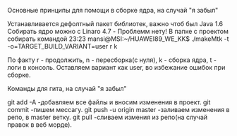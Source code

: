 Основные принципы для помощи в сборке ядра, на случай "я забыл"

Устанавливается дефолтный пакет библиотек, важно чтоб был Java 1.6
Собирать ядро можно с Linaro 4.7 - Проблемм нету!
В папке с проектом собирать командой
23:23 mansi@MSI:~/HUAWEI89_WE_KK$ ./makeMtk -t -o=TARGET_BUILD_VARIANT=user r k

По факту r - продолжить, n - пересборка(с нуля), k - сборка ядра, t - логи в консоль.
Оставляем вариант как user, во избежание ошибок при сборке.


Команды для гита, на случай "я забыл"

git add -A -добавляем все файлы и вносим изменения в проект.
git commit -пишем мессагу.
git push -u origin master -заливаем изменения в репо, в master ветку.
git pull -сливаем измения из репо(на случай правок в веб морде).